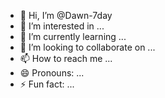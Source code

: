 - 👋 Hi, I’m @Dawn-7day
- 👀 I’m interested in ...
- 🌱 I’m currently learning ...
- 💞️ I’m looking to collaborate on ...
- 📫 How to reach me ...
- 😄 Pronouns: ...
- ⚡ Fun fact: ...

<!---
Dawn-7day/Dawn-7day is a ✨ special ✨ repository because its `README.md` (this file) appears on your GitHub profile.
You can click the Preview link to take a look at your changes.
--->
